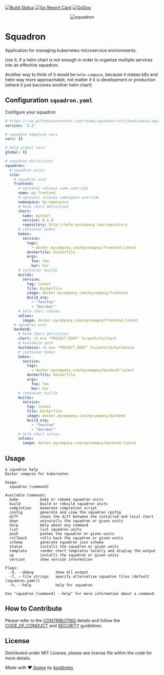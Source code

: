 [![Build Status](https://github.com/foomo/squadron/actions/workflows/pr.yml/badge.svg?branch=main&event=push)](https://github.com/foomo/squadron/actions/workflows/pr.yml)
[![Go Report Card](https://goreportcard.com/badge/github.com/foomo/squadron)](https://goreportcard.com/report/github.com/foomo/squadron)
[![GoDoc](https://godoc.org/github.com/foomo/squadron?status.svg)](https://godoc.org/github.com/foomo/squadron)

<p align="center">
  <img alt="squadron" src=".github/assets/squadron.png"/>
</p>

# Squadron

Application for managing kubernetes microservice environments.

Use it, if a helm chart is not enough in order to organize multiple services into an effective squadron.

Another way to think of it would be `helm-compose`, because it makes k8s and helm way more approachable, not matter if it is development or production (where it just becomes another helm chart)

## Configuration `squadron.yaml`

Configure your squadron

```yaml
# https://raw.githubusercontent.com/foomo/squadron/refs/heads/main/squadron.schema.json
version: '2.2'

# squadron template vars
vars: {}

# helm global vars
global: {}

# squadron definitions
squadron:
  # squadron units
  site:
    # squadron unit
    frontend:
      # optional release name override
      name: my-frontend
      # optional release namespace override
      namespace: my-namespace
      # helm chart definition
      chart:
        name: mychart
        version: 0.1.0
        repository: http://helm.mycompany.com/repository
      # container bakes
      bakes:
        service:
          tags:
            - docker.mycompany.com/mycomapny/frontend:latest
          dockerfile: Dockerfile
          args:
            foo: foo
            bar: bar
      # container builds
      builds:
        service:
          tag: latest
          file: Dockerfile
          image: docker.mycompany.com/mycomapny/frontend
          build_arg:
            - "foo=foo"
            - "bar=bar"
      # helm chart values
      values:
        image: docker.mycompany.com/mycomapny/frontend:latest
    # squadron unit
    backend:
      # helm chart definition
      chart: <% env "PROJECT_ROOT" %>/path/to/chart
      # kustomize path
      kustomize: <% env "PROJECT_ROOT" %>/path/to/kustomize
      # container bakes
      bakes:
        service:
          tags:
            - docker.mycompany.com/mycomapny/backend:latest
          dockerfile: Dockerfile
          args:
            foo: foo
            bar: bar
      # container builds
      builds:
        service:
          tag: latest
          file: Dockerfile
          image: docker.mycompany.com/mycomapny/backend
          build_arg:
            - "foo=foo"
            - "bar=bar"
      # helm chart values
      values:
        image: docker.mycompany.com/mycomapny/backend:latest
```

## Usage

```shell
$ squadron help
Docker compose for kubernetes

Usage:
  squadron [command]

Available Commands:
  bake          bake or rebake squadron units
  build         build or rebuild squadron units
  completion    Generate completion script
  config        generate and view the squadron config
  diff          shows the diff between the installed and local chart
  down          uninstalls the squadron or given units
  help          Help about any command
  list          list squadron units
  push          pushes the squadron or given units
  rollback      rolls back the squadron or given units
  schema        generate squadron json schema
  status        installs the squadron or given units
  template      render chart templates locally and display the output
  up            installs the squadron or given units
  version       show version information

Flags:
  -d, --debug          show all output
  -f, --file strings   specify alternative squadron files (default [squadron.yaml])
  -h, --help           help for squadron

Use "squadron [command] --help" for more information about a command.
```

## How to Contribute

Please refer to the [CONTRIBUTING](.github/CONTRIBUTING.md) details and follow the [CODE_OF_CONDUCT](.github/CODE_OF_CONDUCT.md) and [SECURITY](.github/SECURITY.md) guidelines.

## License

Distributed under MIT License, please see license file within the code for more details.

_Made with ♥ [foomo](https://www.foomo.org) by [bestbytes](https://www.bestbytes.com)_
